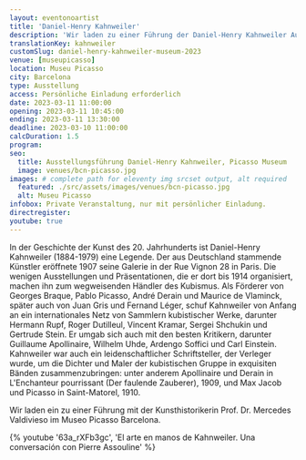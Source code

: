 ```yaml
---
layout: eventonoartist
title: 'Daniel-Henry Kahnweiler'
description: 'Wir laden zu einer Führung der Daniel-Henry Kahnweiler Ausstellung im Museo Picasso Barcelona ein.'
translationKey: kahnweiler
customSlug: daniel-henry-kahnweiler-museum-2023
venue: [museupicasso]
location: Museu Picasso
city: Barcelona
type: Ausstellung
access: Persönliche Einladung erforderlich
date: 2023-03-11 11:00:00
opening: 2023-03-11 10:45:00
ending: 2023-03-11 13:30:00
deadline: 2023-03-10 11:00:00
calcDuration: 1.5
program:
seo:
  title: Ausstellungsführung Daniel-Henry Kahnweiler, Picasso Museum
  image: venues/bcn-picasso.jpg
images: # complete path for eleventy img srcset output, alt required
  featured: ./src/assets/images/venues/bcn-picasso.jpg
  alt: Museu Picasso
infobox: Private Veranstaltung, nur mit persönlicher Einladung.
directregister:
youtube: true
---
```


In der Geschichte der Kunst des 20. Jahrhunderts ist Daniel-Henry Kahnweiler (1884-1979) eine Legende. Der aus Deutschland stammende Künstler eröffnete 1907 seine Galerie in der Rue Vignon 28 in Paris. Die wenigen Ausstellungen und Präsentationen, die er dort bis 1914 organisiert, machen ihn zum wegweisenden Händler des Kubismus. Als Förderer von Georges Braque, Pablo Picasso, André Derain und Maurice de Vlaminck, später auch von Juan Gris und Fernand Léger, schuf Kahnweiler von Anfang an ein internationales Netz von Sammlern kubistischer Werke, darunter Hermann Rupf, Roger Dutilleul, Vincent Kramar, Sergei Shchukin und Gertrude Stein. Er umgab sich auch mit den besten Kritikern, darunter Guillaume Apollinaire, Wilhelm Uhde, Ardengo Soffici und Carl Einstein. Kahnweiler war auch ein leidenschaftlicher Schriftsteller, der Verleger wurde, um die Dichter und Maler der kubistischen Gruppe in exquisiten Bänden zusammenzubringen: unter anderem Apollinaire und Derain in L'Enchanteur pourrissant (Der faulende Zauberer), 1909, und Max Jacob und Picasso in Saint-Matorel, 1910.

Wir laden ein zu einer Führung mit der Kunsthistorikerin Prof. Dr. Mercedes Valdivieso im Museo Picasso Barcelona.

{% youtube '63a_rXFb3gc', 'El arte en manos de Kahnweiler. Una conversación con Pierre Assouline' %}
